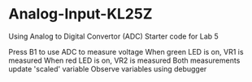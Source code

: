 # Analog-Input-KL25Z
Using Analog to Digital Convertor (ADC)
Starter code for Lab 5

Press B1 to use ADC to measure voltage
When green LED is on, VR1 is measured
When red LED is on, VR2 is measured
Both measurements update 'scaled' variable
Observe variables using debugger
